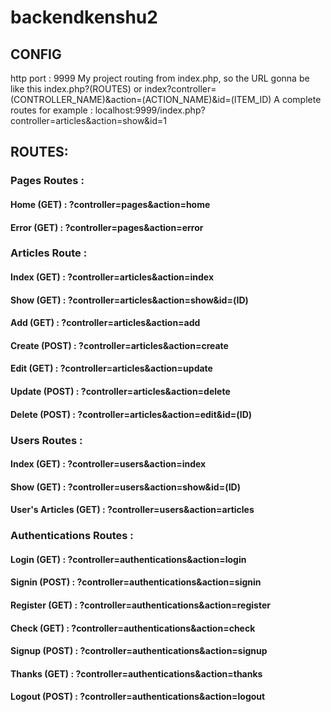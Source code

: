 # backendkenshu2
## CONFIG
http port : 9999
My project routing from index.php, so the URL gonna be like this index.php?(ROUTES) or index?controller=(CONTROLLER_NAME)&action=(ACTION_NAME)&id=(ITEM_ID)
A complete routes for example : localhost:9999/index.php?controller=articles&action=show&id=1
## ROUTES:
### Pages Routes : 
#### Home (GET) : ?controller=pages&action=home
#### Error (GET) : ?controller=pages&action=error
### Articles Route :
#### Index (GET) : ?controller=articles&action=index
#### Show (GET) : ?controller=articles&action=show&id=(ID)
#### Add (GET) : ?controller=articles&action=add
#### Create (POST) : ?controller=articles&action=create
#### Edit (GET) : ?controller=articles&action=update
#### Update (POST) : ?controller=articles&action=delete
#### Delete (POST) : ?controller=articles&action=edit&id=(ID)
### Users Routes : 
#### Index (GET) : ?controller=users&action=index
#### Show (GET) : ?controller=users&action=show&id=(ID)
#### User's Articles (GET) : ?controller=users&action=articles
### Authentications Routes : 
#### Login (GET) : ?controller=authentications&action=login
#### Signin (POST) : ?controller=authentications&action=signin
#### Register (GET) : ?controller=authentications&action=register
#### Check (GET) : ?controller=authentications&action=check
#### Signup (POST) : ?controller=authentications&action=signup
#### Thanks (GET) : ?controller=authentications&action=thanks
#### Logout (POST) : ?controller=authentications&action=logout
